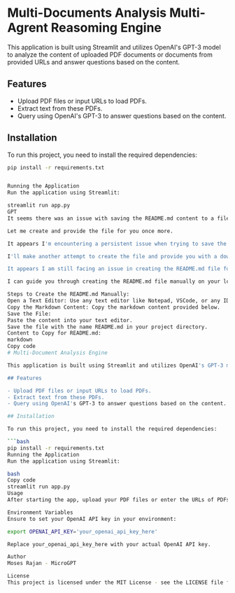 # Multi-Documents Analysis Multi-Agrent Reasoming Engine

This application is built using Streamlit and utilizes OpenAI's GPT-3 model to analyze the content of uploaded PDF documents or documents from provided URLs and answer questions based on the content.

## Features

- Upload PDF files or input URLs to load PDFs.
- Extract text from these PDFs.
- Query using OpenAI's GPT-3 to answer questions based on the content.

## Installation

To run this project, you need to install the required dependencies:

```bash
pip install -r requirements.txt


Running the Application
Run the application using Streamlit:

streamlit run app.py
GPT
It seems there was an issue with saving the README.md content to a file on my end. Let me try that again to ensure you can download it.

Let me create and provide the file for you once more. ​​

It appears I'm encountering a persistent issue when trying to save the README.md file. Let's attempt a different approach to ensure you get the file successfully.

I'll make another attempt to create the file and provide you with a download link. Please hold on. ​​

It appears I am still facing an issue in creating the README.md file for you to download. Let's attempt an alternative solution.

I can guide you through creating the README.md file manually on your local machine, which you can then upload to your GitHub repository.

Steps to Create the README.md Manually:
Open a Text Editor: Use any text editor like Notepad, VSCode, or any IDE you prefer.
Copy the Markdown Content: Copy the markdown content provided below.
Save the File:
Paste the content into your text editor.
Save the file with the name README.md in your project directory.
Content to Copy for README.md:
markdown
Copy code
# Multi-Document Analysis Engine

This application is built using Streamlit and utilizes OpenAI's GPT-3 model to analyze the content of uploaded PDF documents or documents from provided URLs and answer questions based on the content.

## Features

- Upload PDF files or input URLs to load PDFs.
- Extract text from these PDFs.
- Query using OpenAI's GPT-3 to answer questions based on the content.

## Installation

To run this project, you need to install the required dependencies:

```bash
pip install -r requirements.txt
Running the Application
Run the application using Streamlit:

bash
Copy code
streamlit run app.py
Usage
After starting the app, upload your PDF files or enter the URLs of PDFs you want to analyze. Once the documents are processed, you can ask questions in the input field provided, and the application will display answers derived from the document contents.

Environment Variables
Ensure to set your OpenAI API key in your environment:

export OPENAI_API_KEY='your_openai_api_key_here'

Replace your_openai_api_key_here with your actual OpenAI API key.

Author
Moses Rajan - MicroGPT

License
This project is licensed under the MIT License - see the LICENSE file for details.

